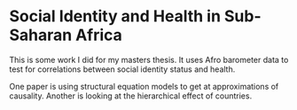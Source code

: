 # Social Identity and Health in Sub-Saharan Africa

This is some work I did for my masters thesis. It uses Afro barometer data to test for correlations between social identity status and health.

One paper is using structural equation models to get at approximations of causality. Another is looking at the hierarchical effect of countries.